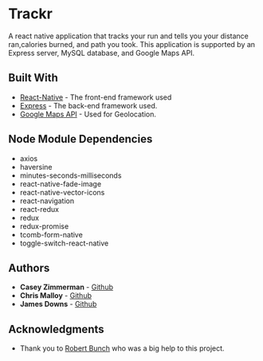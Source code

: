 # Trackr

A react native application that tracks your run and tells you your distance ran,calories burned, and path you took.  This application is supported by an Express server, MySQL database, and Google Maps API.

## Built With

* [React-Native](https://facebook.github.io/react-native/) - The front-end framework used
* [Express](https://expressjs.com/) - The back-end framework used.
* [Google Maps API](https://developers.google.com/maps/) - Used for Geolocation.

## Node Module Dependencies

* axios
* haversine
* minutes-seconds-milliseconds
* react-native-fade-image
* react-native-vector-icons
* react-navigation
* react-redux
* redux
* redux-promise
* tcomb-form-native
* toggle-switch-react-native


## Authors

* **Casey Zimmerman** - [Github](https://github.com/caseyezimmerman)
* **Chris Malloy** - [Github](https://github.com/chris-malloy)
* **James Downs** - [Github](https://github.com/downs19)

## Acknowledgments

* Thank you to [Robert Bunch](https://github.com/rbunch-dc) who was a big help to this project.
